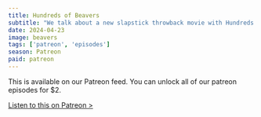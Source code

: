 ```yaml
---
title: Hundreds of Beavers
subtitle: "We talk about a new slapstick throwback movie with Hundreds of Beavers. We talk about the greatness of Looney Tunes and Joe has to find new friends now."
date: 2024-04-23
image: beavers
tags: ['patreon', 'episodes']
season: Patreon
paid: patreon
---
```

<div class="callout patreon">
This is available on our Patreon feed. You can unlock all of our patreon episodes for $2.

<a class="button" href="https://www.patreon.com/posts/paid-podcast-of-102905612">Listen to this on Patreon &gt;</a>
</div>